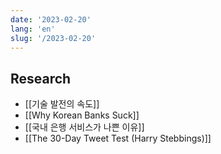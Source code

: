 ```yaml
---
date: '2023-02-20'
lang: 'en'
slug: '/2023-02-20'
---
```


## Research

- [[기술 발전의 속도]]
- [[Why Korean Banks Suck]]
- [[국내 은행 서비스가 나쁜 이유]]
- [[The 30-Day Tweet Test (Harry Stebbings)]]
